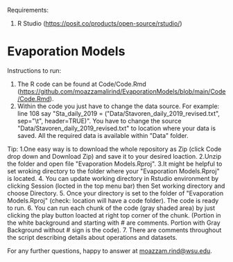 Requirements: 
1. R Studio (https://posit.co/products/open-source/rstudio/)

# Evaporation Models
Instructions to run:
1. The R code can be found at Code/Code.Rmd (https://github.com/moazzamalirind/EvaporationModels/blob/main/Code/Code.Rmd).
2. Within the code you just have to change the data source. 
For example: line 108 say "Sta_daily_2019 = ("Data/Stavoren_daily_2019_revised.txt", sep="\t", header=TRUE)". You have to change the source "Data/Stavoren_daily_2019_revised.txt" to location where your data is saved. 
All the required data is available within "Data" folder.  

Tip: 1.One easy way is to download the whole repository as Zip (click Code drop down and Download Zip) and save it to your desired loaction. 
2.Unzip the folder and open file "Evaporation Models.Rproj".
3.It might be helpful to set wroking directory to the folder where your "Evaporation Models.Rproj" is located. 
4. You can update working directory in Rstudio environment by clicking Session (locted in the top menu bar) then Set working directory and choose Directory.
5. Once your directory is set to the folder of "Evaporation Models.Rproj" (check: location will have a code folder). The code is ready to run.
6. You can run each chunk of the code (gray shaded area) by just clicking the play button loacted at right top corner of the chunk.
(Portion in the white background and starting with # are comments. Portion with Gray Background without # sign is the code).
7. There are comments throughout the script describing details about operations and datasets.

For any further questions, happy to answer at moazzam.rind@wsu.edu.

